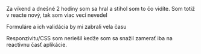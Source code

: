 Za víkend a dnešné 2 hodiny som sa hral a stihol som to čo vidíte.
Som totiž v reacte nový, tak som viac vecí nevedel



Formuláre a ich validácia by mi zabrali vela času 

Responzivitu/CSS som neriešil kedže som sa snažil zamerať iba na reactivnu časť aplikácie.
